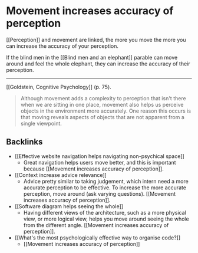 # Movement increases accuracy of perception
[[Perception]] and movement are linked, the more you move the more you can increase the accuracy of your perception.

If the blind men in the [[Blind men and an elephant]] parable can move around and feel the whole elephant, they can increase the accuracy of their perception.

- - -
[[Goldstein, Cognitive Psychology]] (p. 75).
> Although movement adds a complexity to perception that isn't there when we are sitting in one place, movement also helps us perceive objects in the environment more accurately. One reason this occurs is that moving reveals aspects of objects that are not apparent from a single viewpoint.

## Backlinks
* [[Effective website navigation helps navigating non-psychical space]]
	* Great navigation helps users move better, and this is important because [[Movement increases accuracy of perception]].
* [[Context increase advice relevance]]
	* Advice pretty similar to taking judgement, which intern need a more accurate perception to be effective. To increase the more accurate perception, move around (ask varying questions). [[Movement increases accuracy of perception]].
* [[Software diagram helps seeing the whole]]
	* Having different views of the architecture, such as a more physical view, or more logical view, helps you move around seeing the whole from the different angle. [[Movement increases accuracy of perception]].
* [[What's the most psychologically effective way to organise code?]]
	* [[Movement increases accuracy of perception]]

<!-- #evergreen -->

<!-- {BearID:4D804117-FBF4-41E3-A256-823293A7D37E-5941-000007A30FD0992A} -->
